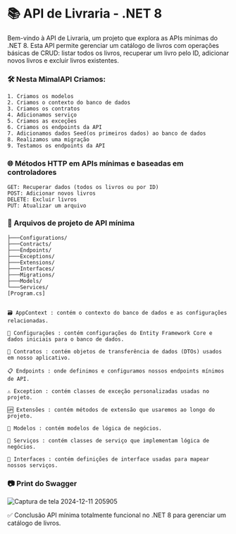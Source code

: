 
# 📚 API de Livraria - .NET 8
Bem-vindo à API de Livraria, um projeto que explora as APIs mínimas do .NET 8. Esta API permite gerenciar um catálogo de livros com operações básicas de CRUD: listar todos os livros, recuperar um livro pelo ID, adicionar novos livros e excluir livros existentes.

### 🛠️ Nesta MimalAPI Criamos:
    1. Criamos os modelos
    2. Criamos o contexto do banco de dados
    3. Criamos os contratos
    4. Adicionamos serviço
    5. Criamos as exceções
    6. Criamos os endpoints da API
    7. Adicionamos dados Seed(os primeiros dados) ao banco de dados
    8. Realizamos uma migração
    9. Testamos os endpoints da API

### 🌐 Métodos HTTP em APIs mínimas e baseadas em controladores

    GET: Recuperar dados (todos os livros ou por ID)
    POST: Adicionar novos livros
    DELETE: Excluir livros
    PUT: Atualizar um arquivo

### 📂 Arquivos de projeto de API mínima

    ├───Configurations/
    ├───Contracts/
    ├───Endpoints/
    ├───Exceptions/
    ├───Extensions/
    ├───Interfaces/
    ├───Migrations/
    ├───Models/
    └───Services/
    [Program.cs]


    🗃️ AppContext : contém o contexto do banco de dados e as configurações relacionadas.

    🌱 Configurações : contém configurações do Entity Framework Core e dados iniciais para o banco de dados.

    📜 Contratos : contém objetos de transferência de dados (DTOs) usados ​​em nosso aplicativo.

    📋 Endpoints : onde definimos e configuramos nossos endpoints mínimos de API.

    ⚠️ Exception : contém classes de exceção personalizadas usadas no projeto.

    🆙 Extensões : contém métodos de extensão que usaremos ao longo do projeto.

    📘 Modelos : contém modelos de lógica de negócios.

    🔧 Serviços : contém classes de serviço que implementam lógica de negócios.

    📑 Interfaces : contém definições de interface usadas para mapear nossos serviços.

### 📷 Print do Swagger 
![Captura de tela 2024-12-11 205905](https://github.com/user-attachments/assets/a65ca8dc-1a28-4b8f-91b5-0a434b0be3d3)

✅ Conclusão
API mínima totalmente funcional no .NET 8 para gerenciar um catálogo de livros.


    
